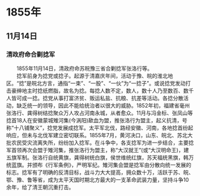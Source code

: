 # 1855年
## 11月14日
### 清政府命合剿捻军
　　1855年11月14日，清政府命苏皖豫三省合剿捻军张洛行等。<br>　　捻军前身为捻党或捻子。起源于清嘉庆年间，活动于豫、皖的淮北地区。“捻”是皖北方言，通指“一束”、“一股”、“一伙”为“一捻子”。或说捻党发动打击豪绅地主时捻纸燃脂，故名为捻。每捻人数不定，数人，数十人乃至数百、数千人皆可成一捻。捻党从事打富济贫、贩运私盐、抗粮、抗差等活动。各捻分散活动，缺乏统一的领导，因此不能给统治者以很大的威胁。1852年初，福建省毫州张洛行、龚得树结捻聚众万人攻占河南永城，从者愈众。11月与冯金标、张凤山等捻首18人在安徽蒙城雉河集(今涡阳)歃血为盟，推张洛行为盟主，起义抗清，号称“十八铺聚义”，捻党发展成捻军。太平军北伐，路经安徽、河南，各地捻首纷起响应，但未与北伐军建立密切联系。1855年7月，黄河决口，山东、皖北、苏北大批农民受灾流离失所，纷纷加入捻军。在斗争中，各支捻军为进一步结合，主要捻军首领再次会盟于雉河集，推张洛行为盟主，称“大汉就王”(或“大汉明命王)，建五旗军制。张洛行自统黄旗，龚得树统白旗，侯世维统红旗，苏天福统黑旗，韩万统蓝旗。并颁布《行军条例》，严明军纪。雉河集会盟是捻军由分散向统一发展的标志。捻军有了明确的反清目标，战斗力大大提高，拥众数十万，活跃于苏、皖、鄂、豫、鲁等省，成为太平天国时期北方最大的一支革命武装力量，坚持斗争10余年，给了清王朝沉重打击。
<comment/>